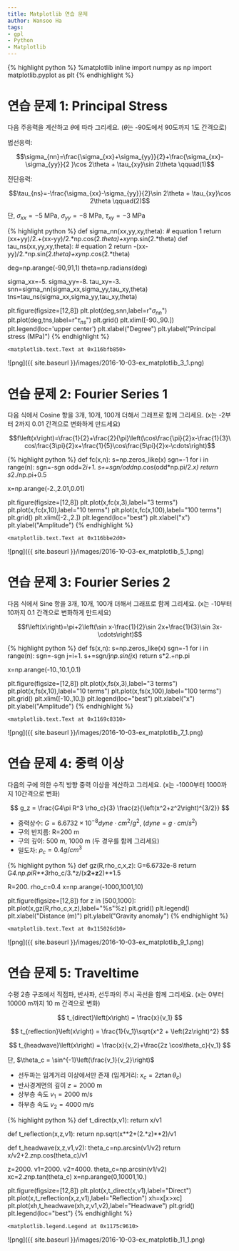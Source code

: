 ```yaml
---
title: Matplotlib 연습 문제
author: Wansoo Ha
tags:
- gpl
- Python
- Matplotlib
---
```


{% highlight python %}
%matplotlib inline
import numpy as np
import matplotlib.pyplot as plt
{% endhighlight %}
 
# 연습 문제 1: Principal Stress

다음 주응력을 계산하고 $\theta$에 따라 그리세요. ($\theta$는 -90도에서 90도까지 1도 간격으로)

법선응력:

$$\sigma_{nn}=\frac{\sigma_{xx}+\sigma_{yy}}{2}+\frac{\sigma_{xx}-\sigma_{yy}}{2
}\cos 2\theta + \tau_{xy}\sin 2\theta \qquad(1)$$

전단응력:

$$\tau_{ns}=-\frac{\sigma_{xx}-\sigma_{yy}}{2}\sin 2\theta + \tau_{xy}\cos
2\theta \qquad(2)$$

단, $\sigma_{xx}=-5$ MPa, $\sigma_{yy}=-8$ MPa, $\tau_{xy}=-3$ MPa 


{% highlight python %}
def sigma_nn(xx,yy,xy,theta): # equation 1
    return (xx+yy)/2.+(xx-yy)/2.*np.cos(2.*theta)+xy*np.sin(2.*theta)
def tau_ns(xx,yy,xy,theta): # equation 2
    return -(xx-yy)/2.*np.sin(2.*theta)+xy*np.cos(2.*theta)

deg=np.arange(-90,91,1)
theta=np.radians(deg)

sigma_xx=-5.
sigma_yy=-8.
tau_xy=-3.
snn=sigma_nn(sigma_xx,sigma_yy,tau_xy,theta)
tns=tau_ns(sigma_xx,sigma_yy,tau_xy,theta)

plt.figure(figsize=[12,8])
plt.plot(deg,snn,label=r"$\sigma_{nn}$")
plt.plot(deg,tns,label=r"$\tau_{ns}$")
plt.grid()
plt.xlim([-90.,90.])
plt.legend(loc='upper center')
plt.xlabel("Degree")
plt.ylabel("Principal stress (MPa)")
{% endhighlight %}




    <matplotlib.text.Text at 0x116bfb850>



 
![png]({{ site.baseurl }}/images/2016-10-03-ex_matplotlib_3_1.png) 

 
# 연습 문제 2: Fourier Series 1
다음 식에서 Cosine 항을 3개, 10개, 100개 더해서 그래프로 함께 그리세요. (x는 -2부터 2까지 0.01 간격으로 변화하게
만드세요)

$$f\left(x\right)=\frac{1}{2}+\frac{2}{\pi}\left(\cos\frac{\pi}{2}x-\frac{1}{3}\
cos\frac{3\pi}{2}x+\frac{1}{5}\cos\frac{5\pi}{2}x-\cdots\right)$$ 


{% highlight python %}
def fc(x,n):
    s=np.zeros_like(x)
    sgn=-1
    for i in range(n):
        sgn=-sgn
        odd=2*i+1.
        s+=sgn/odd*np.cos(odd*np.pi/2.*x)
    return s*2./np.pi+0.5

x=np.arange(-2.,2.01,0.01)

plt.figure(figsize=[12,8])
plt.plot(x,fc(x,3),label="3 terms")
plt.plot(x,fc(x,10),label="10 terms")
plt.plot(x,fc(x,100),label="100 terms")
plt.grid()
plt.xlim([-2.,2.])
plt.legend(loc="best")
plt.xlabel("x")
plt.ylabel("Amplitude")
{% endhighlight %}




    <matplotlib.text.Text at 0x116bbe2d0>



 
![png]({{ site.baseurl }}/images/2016-10-03-ex_matplotlib_5_1.png) 

 
# 연습 문제 3: Fourier Series 2
다음 식에서 Sine 항을 3개, 10개, 100개 더해서 그래프로 함께 그리세요. (x는 -10부터 10까지 0.1 간격으로 변화하게
만드세요)

$$f\left(x\right)=\pi+2\left(\sin x-\frac{1}{2}\sin 2x+\frac{1}{3}\sin
3x-\cdots\right)$$ 


{% highlight python %}
def fs(x,n):
    s=np.zeros_like(x)
    sgn=-1
    for i in range(n):
        sgn=-sgn
        j=i+1.
        s+=sgn/j*np.sin(j*x)
    return s*2.+np.pi

x=np.arange(-10.,10.1,0.1)

plt.figure(figsize=[12,8])
plt.plot(x,fs(x,3),label="3 terms")
plt.plot(x,fs(x,10),label="10 terms")
plt.plot(x,fs(x,100),label="100 terms")
plt.grid()
plt.xlim([-10.,10.])
plt.legend(loc="best")
plt.xlabel("x")
plt.ylabel("Amplitude")
{% endhighlight %}




    <matplotlib.text.Text at 0x1169c8310>



 
![png]({{ site.baseurl }}/images/2016-10-03-ex_matplotlib_7_1.png) 

 
# 연습 문제 4: 중력 이상
다음의 구에 의한 수직 방향 중력 이상을 계산하고 그리세요. (x는 -1000부터 1000까지 10간격으로 변화)

$$ g_z = \frac{G4\pi R^3 \rho_c}{3} \frac{z}{\left(x^2+z^2\right)^{3/2}} $$

- 중력상수: $G=6.6732 \times 10^{-8} dyne\cdot cm^2/g^2$, ($dyne=g\cdot cm/s^2$)
- 구의 반지름: R=200 m
- 구의 깊이: 500 m, 1000 m (두 경우를 함께 그리세요)
- 밀도차: $\rho_c=0.4 g/cm^3$ 


{% highlight python %}
def gz(R,rho_c,x,z):
    G=6.6732e-8
    return G*4.*np.pi*R**3*rho_c/3.*z/(x**2+z**2)**1.5

R=200.
rho_c=0.4
x=np.arange(-1000,1001,10)

plt.figure(figsize=[12,8])
for z in [500,1000]:
    plt.plot(x,gz(R,rho_c,x,z),label="%s"%z)
plt.grid()
plt.legend()
plt.xlabel("Distance (m)")
plt.ylabel("Gravity anomaly")
{% endhighlight %}




    <matplotlib.text.Text at 0x115026d10>



 
![png]({{ site.baseurl }}/images/2016-10-03-ex_matplotlib_9_1.png) 

 
# 연습 문제 5: Traveltime

수평 2층 구조에서 직접파, 반사파, 선두파의 주시 곡선을 함께 그리세요. (x는 0부터 10000 m까지 10 m 간격으로 변화)

$$ t_{direct}\left(x\right) = \frac{x}{v_1} $$

$$ t_{reflection}\left(x\right) = \frac{1}{v_1}\sqrt{x^2 + \left(2z\right)^2} $$

$$ t_{headwave}\left(x\right) = \frac{x}{v_2}+\frac{2z \cos\theta_c}{v_1} $$

단, $\theta_c = \sin^{-1}\left(\frac{v_1}{v_2}\right)$

- 선두파는 임계거리 이상에서만 존재 (임계거리: $x_c = 2z \tan \theta_c$)
- 반사경계면의 깊이 $z=2000$ m
- 상부층 속도 $v_1 = 2000$ m/s
- 하부층 속도 $v_2 = 4000$ m/s 


{% highlight python %}
def t_direct(x,v1):
    return x/v1

def t_reflection(x,z,v1):
    return np.sqrt(x**2+(2.*z)**2)/v1

def t_headwave(x,z,v1,v2):
    theta_c=np.arcsin(v1/v2)
    return x/v2+2.*z*np.cos(theta_c)/v1

z=2000.
v1=2000.
v2=4000.
theta_c=np.arcsin(v1/v2)
xc=2.*z*np.tan(theta_c)
x=np.arange(0,10001,10.)

plt.figure(figsize=[12,8])
plt.plot(x,t_direct(x,v1),label="Direct")
plt.plot(x,t_reflection(x,z,v1),label="Reflection")
xh=x[x>xc]
plt.plot(xh,t_headwave(xh,z,v1,v2),label="Headwave")
plt.grid()
plt.legend(loc="best")
{% endhighlight %}




    <matplotlib.legend.Legend at 0x1175c9610>



 
![png]({{ site.baseurl }}/images/2016-10-03-ex_matplotlib_11_1.png) 

